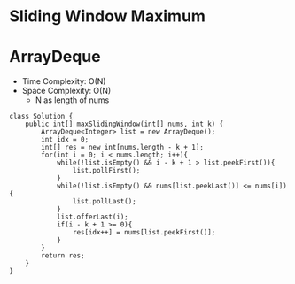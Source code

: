 # Sliding Window Maximum

# ArrayDeque

- Time Complexity: O(N)
- Space Complexity: O(N)
  - N as length of nums

```
class Solution {
    public int[] maxSlidingWindow(int[] nums, int k) {
        ArrayDeque<Integer> list = new ArrayDeque();
        int idx = 0;
        int[] res = new int[nums.length - k + 1];
        for(int i = 0; i < nums.length; i++){
            while(!list.isEmpty() && i - k + 1 > list.peekFirst()){
                list.pollFirst();
            }
            while(!list.isEmpty() && nums[list.peekLast()] <= nums[i]){
                list.pollLast();
            }
            list.offerLast(i);
            if(i - k + 1 >= 0){
                res[idx++] = nums[list.peekFirst()];
            }
        }
        return res;
    }
}
```
